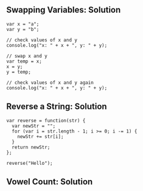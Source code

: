 
## Swapping Variables: Solution
```
var x = "a";
var y = "b";

// check values of x and y
console.log("x: " + x + ", y: " + y);

// swap x and y
var temp = x;
x = y;
y = temp;

// check values of x and y again
console.log("x: " + x + ", y: " + y);
```

## Reverse a String: Solution
```
var reverse = function(str) {
  var newStr = "";
  for (var i = str.length - 1; i >= 0; i -= 1) {
    newStr += str[i];
  }
  return newStr;
};

reverse("Hello");
```

## Vowel Count: Solution
